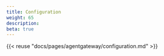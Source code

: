 ```yaml
---
title: Configuration
weight: 65
description:
beta: true
---
```


{{< reuse "docs/pages/agentgateway/configuration.md" >}}
